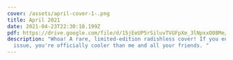 ```yaml
---
cover: /assets/april-cover-1-.png
title: April 2021
date: 2021-04-23T22:30:18.199Z
pdf: https://drive.google.com/file/d/15jEeUP5rSiluvTVGFpXm_3lNpxxO08Me/view?usp=sharing
description: "Whoa! A rare, limited-edition radishless cover! If you enjoy this
  issue, you're officially cooler than me and all your friends. "
---
```

